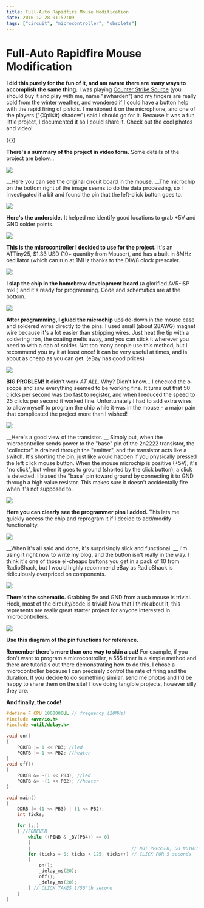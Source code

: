 ```yaml
---
title: Full-Auto Rapidfire Mouse Modification
date: 2010-12-28 01:52:09
tags: ["circuit", "microcontroller", "obsolete"]
---
```


# Full-Auto Rapidfire Mouse Modification

__I did this purely for the fun of it, and am aware there are many ways to accomplish the same thing.__ I was playing [Counter Strike Source](http://store.steampowered.com/css) (you should buy it and play with me, name "swharden") and my fingers are really cold from the winter weather, and wondered if I could have a button help with the rapid firing of pistols.  I mentioned it on the microphone, and one of the players ("{Ẋpli¢it} shadow") said I should go for it.  Because it was a fun little project, I documented it so I could share it. Check out the cool photos and video!

{{<youtube pxHLXyPt6N8>}}

__There's a summary of the project in video form.__ Some details of the project are below...

<div class="text-center img-border">

![](https://swharden.com/static/2010/12/28/rapidfire_mouse_mod-1.jpg)

</div>

__Here you can see the original circuit board in the mouse. __The microchip on the bottom right of the image seems to do the data processing, so I investigated it a bit and found the pin that the left-click button goes to.

<div class="text-center img-border">

![](https://swharden.com/static/2010/12/28/rapidfire_mouse_mod-2.jpg)

</div>

__Here's the underside.__ It helped me identify good locations to grab +5V and GND solder points.

<div class="text-center img-border">

![](https://swharden.com/static/2010/12/28/rapidfire_mouse_mod-3.jpg)

</div>

__This is the microcontroller I decided to use for the project.__ It's an ATTiny25, $1.33 USD (10+ quantity from Mouser), and has a built in 8MHz oscillator (which can run at 1MHz thanks to the DIV/8 clock prescaler.

<div class="text-center img-border">

![](https://swharden.com/static/2010/12/28/rapidfire_mouse_mod-4.jpg)

</div>

__I slap the chip in the homebrew development board__ (a glorified AVR-ISP mkII) and it's ready for programming. Code and schematics are at the bottom.

<div class="text-center img-border">

![](https://swharden.com/static/2010/12/28/rapidfire_mouse_mod-5.jpg)

</div>

__After programming, I glued the microchip__ upside-down in the mouse case and soldered wires directly to the pins. I used small (about 28AWG) magnet wire because it's a lot easier than stripping wires. Just heat the tip with a soldering iron, the coating melts away, and you can stick it wherever you need to with a dab of solder. Not too many people use this method, but I recommend you try it at least once! It can be very useful at times, and is about as cheap as you can get. (eBay has good prices)

<div class="text-center img-border">

![](https://swharden.com/static/2010/12/28/rapidfire_mouse_mod-6.jpg)

</div>

__BIG PROBLEM!__ It didn't work *AT ALL*. Why? Didn't know... I checked the o-scope and saw everything seemed to be working fine.  It turns out that 50 clicks per second was too fast to register, and when I reduced the speed to 25 clicks per second it worked fine. Unfortunately I had to add extra wires to allow myself to program the chip while it was in the mouse - a major pain that complicated the project more than I wished!

<div class="text-center img-border">

![](https://swharden.com/static/2010/12/28/rapidfire_mouse_mod-7.jpg)

</div>

__Here's a good view of the transistor. __ Simply put, when the microcontroller sends power to the "base" pin of the 2n2222 transistor, the "collector" is drained through the "emitter", and the transistor acts like a switch. It's shorting the pin, just like would happen if you physically pressed the left click mouse button. When the mouse microchip is positive (+5V), it's "no click", but when it goes to ground (shorted by the click button), a click is detected. I biased the "base" pin toward ground by connecting it to GND through a high value resistor. This makes sure it doesn't accidentally fire when it's not supposed to.

<div class="text-center img-border">

![](https://swharden.com/static/2010/12/28/rapidfire_mouse_mod-8.jpg)

</div>

__Here you can clearly see the programmer pins I added.__ This lets me quickly access the chip and reprogram it if I decide to add/modify functionality.

<div class="text-center img-border">

![](https://swharden.com/static/2010/12/28/rapidfire_mouse_mod-9.jpg)

</div>

__When it's all said and done, it's surprisingly slick and functional. __ I'm using it right now to write my blog, and the button isn't really in the way. I think it's one of those el-cheapo buttons you get in a pack of 10 from RadioShack, but I would highly recommend eBay as RadioShack is ridiculously overpriced on components.

<div class="text-center img-border">

![](https://swharden.com/static/2010/12/28/rapidfire_mouse_mod-10.jpg)

</div>

__There's the schematic.__  Grabbing 5v and GND from a usb mouse is trivial. Heck, most of the circuity/code is trivial!  Now that I think about it, this represents are really great starter project for anyone interested in microcontrollers.

<div class="text-center">

![](https://swharden.com/static/2010/12/28/ATtiny25-45-85V.jpg)

</div>

__Use this diagram of the pin functions for reference.__

__Remember there's more than one way to skin a cat!__ For example, if you don't want to program a microcontroller, a 555 timer is a simple method and there are tutorials out there demonstrating how to do this.  I chose a microcontroller because I can precisely control the rate of firing and the duration. If you decide to do something similar, send me photos and I'd be happy to share them on the site!  I love doing tangible projects, however silly they are.

__And finally, the code!__

```c
#define F_CPU 1000000UL // frequency (20MHz)
#include <avr/io.h>
#include <util/delay.h>

void on()
{
    PORTB |= 1 << PB3; //led
    PORTB |= 1 << PB2; //heater
}
void off()
{
    PORTB &= ~(1 << PB3); //led
    PORTB &= ~(1 << PB2); //heater
}

void main()
{
    DDRB |= (1 << PB3) | (1 << PB2);
    int ticks;

    for (;;)
    { //FOREVER
        while ((PINB & _BV(PB4)) == 0)
        {
        }                                     // NOT PRESSED, DO NOTHING
        for (ticks = 0; ticks < 125; ticks++) // CLICK FOR 5 seconds
        {
            on();
            _delay_ms(20);
            off();
            _delay_ms(20);
        } // CLICK TAKES 1/50'th second
    }
}
```

